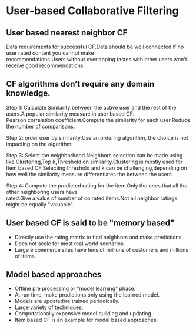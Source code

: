 # User-based Collaborative Filtering


## User based nearest neighbor CF

  Data requirements for successful CF.Data should be well connected.If no user rated content you cannot make  
recommendations.Users without overlapping tastes with other users won't receive good recommendations.

## CF algorithms don’t require any domain knowledge.

Step 1: Calculate Similarity between the active user and the rest of the users.A popular similarity measure in user based CF:   
        Pearson correlation coefficient.Compute the similarity for each user.Reduce the number of comparisons.  

Step 2: order user by similarity.Use an ordering algorithm, the choice is not impacting on the algorithm.  

Step 3: Select the neighborhood.Neighbors selection can be made using like Clustering,Top k,Threshold on similarity.Clustering is mostly         used for Item based CF.Selecting threshold and k can be challenging,depending on how well the similarity measure differentiates         the between the users.  

Step 4: Compute the predicted rating for the item.Only the ones that all the other neighboring users have  
        rated.Give a value of number of co rated items.Not all neighbor ratings might be equally "valuable".  


## User based CF is said to be "memory based"
- Directly use the rating matrix to find neighbors and make predictions.
- Does not scale for most real world scenarios.
- Large e commerce sites have tens of millions of customers and millions of items.

## Model based approaches
- Offline pre processing or "model learning" phase.
- At run time, make predictions only using the learned model.
- Models are updated/re trained periodically.
- Large variety of techniques.
- Computationally expensive model building and updating.
- Item based CF is an example for model based approaches.
